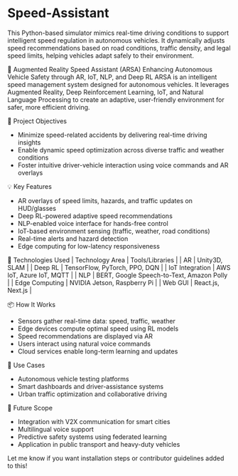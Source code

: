 # Speed-Assistant
This Python-based simulator mimics real-time driving conditions to support intelligent speed regulation in autonomous vehicles. It dynamically adjusts speed recommendations based on road conditions, traffic density, and legal speed limits, helping vehicles adapt safely to their environment.

🚗 Augmented Reality Speed Assistant (ARSA)
Enhancing Autonomous Vehicle Safety through AR, IoT, NLP, and Deep RL
ARSA is an intelligent speed management system designed for autonomous vehicles. It leverages Augmented Reality, Deep Reinforcement Learning, IoT, and Natural Language Processing to create an adaptive, user-friendly environment for safer, more efficient driving.

🎯 Project Objectives
- Minimize speed-related accidents by delivering real-time driving insights
- Enable dynamic speed optimization across diverse traffic and weather conditions
- Foster intuitive driver-vehicle interaction using voice commands and AR overlays

💡 Key Features
- AR overlays of speed limits, hazards, and traffic updates on HUD/glasses
- Deep RL-powered adaptive speed recommendations
- NLP-enabled voice interface for hands-free control
- IoT-based environment sensing (traffic, weather, road conditions)
- Real-time alerts and hazard detection
- Edge computing for low-latency responsiveness

🧠 Technologies Used
| Technology Area | Tools/Libraries | 
| AR | Unity3D, SLAM | 
| Deep RL | TensorFlow, PyTorch, PPO, DQN | 
| IoT Integration | AWS IoT, Azure IoT, MQTT | 
| NLP | BERT, Google Speech-to-Text, Amazon Polly | 
| Edge Computing | NVIDIA Jetson, Raspberry Pi | 
| Web GUI | React.js, Next.js | 



📦 How It Works
- Sensors gather real-time data: speed, traffic, weather
- Edge devices compute optimal speed using RL models
- Speed recommendations are displayed via AR
- Users interact using natural voice commands
- Cloud services enable long-term learning and updates

🧪 Use Cases
- Autonomous vehicle testing platforms
- Smart dashboards and driver-assistance systems
- Urban traffic optimization and collaborative driving

🔭 Future Scope
- Integration with V2X communication for smart cities
- Multilingual voice support
- Predictive safety systems using federated learning
- Application in public transport and heavy-duty vehicles

Let me know if you want installation steps or contributor guidelines added to this!
